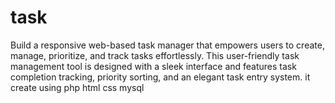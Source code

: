 # task
Build a responsive web-based task manager that empowers users to create, manage, prioritize, and track tasks effortlessly. This user-friendly task management tool is designed with a sleek interface and features task completion tracking, priority sorting, and an elegant task entry system. it create using php html css mysql
